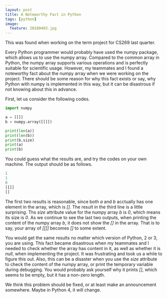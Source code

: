 ```yaml
---
layout: post
title: A Noteworthy Fact in Python
tags: [python]
image:
  feature: 20180403.jpg
---
```


This was found when working on the term project for CS269 last quarter.

Every Python programmer would probably have used the numpy package, which allows us to use the numpy array. Compared to the common array in Python, the numpy array supports various operations and is perfectly suitable for scientific usage. However, my teammates and I found a noteworthy fact about the numpy array when we were working on the project. There should be some reason for why this fact exists or say, why Python with numpy is implemented in this way, but it can be disastrous if not knowing about this in advance.

First, let us consider the following codes.

~~~ python
import numpy

a = [[]]
b = numpy.array([[]])

print(len(a))
print(len(b))
print(b.size)
print(a)
print(b)
~~~

You could guess what the results are, and try the codes on your own machine. The output should be as follows.

~~~ python
1
1
0
[[]]
[]
~~~

The first two results is reasonable, since both *a* and *b* acctually has one element in the array, which is *[]*. The result in the third line is a little surprising. Ths *size* attribute value for the numpy array *b* is *0*, which means its size is *0*. As we continue to see the last two outputs, when printing the content of the numpy array *b*, it does not show the *[]* in the array. That is to say, your array of *[[]]* becomes *[]* to some extent.

You would get the same results no matter which version of Python, 2 or 3, you are using. This fact became disastrous when my teammates and I needed to check whether the array has content in it, as well as whether it is *null*, when implementing the project. It was frustrating and took us a while to figure this out. Also, this can be a disaster when you use the *size* attribute to check the content of the numpy array, or print the temporary variable during debugging. You would probably ask yourself why it prints *[]*, which seems to be empty, but it has a non-zero length.

We think this problem should be fixed, or at least make an announcement somewhere. Maybe in Python 4, it will change.
